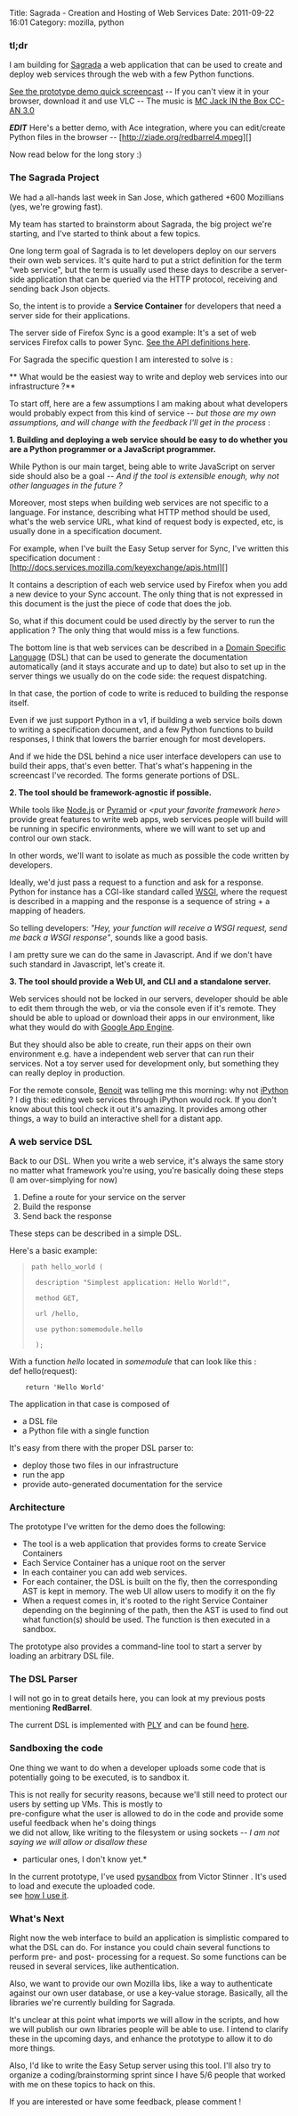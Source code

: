 Title: Sagrada - Creation and Hosting of Web Services
Date: 2011-09-22 16:01
Category: mozilla, python

### tl;dr

  
I am building for [Sagrada][] a web application that can be used to
create and deploy web services through the web with a few Python
functions.   
  
[See the prototype demo quick screencast][] -- If you can't view it in
your browser, download it and use VLC -- The music is [MC Jack IN the
Box CC-AN 3.0][]   
  
***EDIT*** Here's a better demo, with Ace integration, where you can
edit/create Python files in the browser --
[http://ziade.org/redbarrel4.mpeg][]   
  
Now read below for the long story :)   
### The Sagrada Project

  
We had a all-hands last week in San Jose, which gathered +600
Mozillians (yes, we're growing fast).   
  
My team has started to brainstorm about Sagrada, the big project we're
starting, and I've started to think about a few topics.   
  
One long term goal of Sagrada is to let developers deploy on our
servers their own web services. It's quite hard to put a strict
definition for the term "web service", but the term is usually used
these days to describe a server-side application that can be queried via
the HTTP protocol, receiving and sending back Json objects.   
  
So, the intent is to provide a **Service Container** for developers
that need a server side for their applications.   
  
The server side of Firefox Sync is a good example: It's a set of web
services Firefox calls to power Sync. [See the API definitions here][].
  
  
For Sagrada the specific question I am interested to solve is :   
  
** What would be the easiest way to write and deploy web services into
our infrastructure ?**   
  
To start off, here are a few assumptions I am making about what
developers would probably expect from this kind of service -- *but those
are my own assumptions, and will change with the feedback I'll get in
the process* :   
  
**1. Building and deploying a web service should be easy to do whether
you are a Python programmer or a JavaScript programmer.**   
  
While Python is our main target, being able to write JavaScript on
server side should also be a goal -- *And if the tool is extensible
enough, why not other languages in the future ?*   
  
Moreover, most steps when building web services are not specific to a
language. For instance, describing what HTTP method should be used,
what's the web service URL, what kind of request body is expected, etc,
is usually done in a specification document.   
  
For example, when I've built the Easy Setup server for Sync, I've
written this specification document :
[http://docs.services.mozilla.com/keyexchange/apis.html][]   
  
It contains a description of each web service used by Firefox when you
add a new device to your Sync account. The only thing that is not
expressed in this document is the just the piece of code that does the
job.   
  
So, what if this document could be used directly by the server to run
the application ? The only thing that would miss is a few functions.   
  
The bottom line is that web services can be described in a [Domain
Specific Language][] (DSL) that can be used to generate the
documentation automatically (and it stays accurate and up to date) but
also to set up in the server things we usually do on the code side: the
request dispatching.   
  
In that case, the portion of code to write is reduced to building the
response itself.   
  
Even if we just support Python in a v1, if building a web service boils
down to writing a specification document, and a few Python functions to
build responses, I think that lowers the barrier enough for most
developers.   
  
And if we hide the DSL behind a nice user interface developers can use
to build their apps, that's even better. That's what's happening in the
screencast I've recorded. The forms generate portions of DSL.   
  
**2. The tool should be framework-agnostic if possible.**   
  
While tools like [Node.js][] or [Pyramid][] or *<put your favorite
framework here\>* provide great features to write web apps, web services
people will build will be running in specific environments, where we
will want to set up and control our own stack.   
  
In other words, we'll want to isolate as much as possible the code
written by developers.   
  
Ideally, we'd just pass a request to a function and ask for a response.
Python for instance has a CGI-like standard called [WSGI][], where the
request is described in a mapping and the response is a sequence of
string + a mapping of headers.   
  
So telling developers: *"Hey, your function will receive a WSGI
request, send me back a WSGI response"*, sounds like a good basis.   
  
I am pretty sure we can do the same in Javascript. And if we don't have
such standard in Javascript, let's create it.   
  
**3. The tool should provide a Web UI, and CLI and a standalone
server.**   
  
Web services should not be locked in our servers, developer should be
able to edit them through the web, or via the console even if it's
remote. They should be able to upload or download their apps in our
environment, like what they would do with [Google App Engine][].   
  
But they should also be able to create, run their apps on their own
environment e.g. have a independent web server that can run their
services. Not a toy server used for development only, but something they
can really deploy in production.   
  
For the remote console, [Benoit][] was telling me this morning: why not
[iPython][] ? I dig this: editing web services through iPython would
rock. If you don't know about this tool check it out it's amazing. It
provides among other things, a way to build an interactive shell for a
distant app.   
### A web service DSL

  
Back to our DSL. When you write a web service, it's always the same
story no matter what framework you're using, you're basically doing
these steps (I am over-simplying for now)   
1.  Define a route for your service on the server
2.  Build the response
3.  Send back the response

  
These steps can be described in a simple DSL.   
  
Here's a basic example:   
>   
>     path hello_world (
>
>      description "Simplest application: Hello World!",
>
>      method GET,
>
>      url /hello,
>
>      use python:somemodule.hello
>
>      );
>
>   

  
With a function *hello* located in *somemodule* that can look like this
:   
   def hello(request):

        return 'Hello World'

  
The application in that case is composed of   
-   a DSL file
-   a Python file with a single function

  
It's easy from there with the proper DSL parser to:   
-   deploy those two files in our infrastructure
-   run the app
-   provide auto-generated documentation for the service

  
### Architecture

  
The prototype I've written for the demo does the following:   
-   The tool is a web application that provides forms to create Service
    Containers
-   Each Service Container has a unique root on the server
-   In each container you can add web services.
-   For each container, the DSL is built on the fly, then the
    corresponding AST is kept in memory. The web UI allow users to
    modify it on the fly
-   When a request comes in, it's rooted to the right Service Container
    depending on the beginning of the path, then the AST is used to find
    out what function(s) should be used. The function is then executed
    in a sandbox.

  
The prototype also provides a command-line tool to start a server by
loading an arbitrary DSL file.   
### The DSL Parser

  
I will not go in to great details here, you can look at my previous
posts mentioning **RedBarrel**.   
  
The current DSL is implemented with [PLY][] and can be found [here][].
  
### Sandboxing the code

  
One thing we want to do when a developer uploads some code that is
potentially going to be executed, is to sandbox it.   
  
This is not really for security reasons, because we'll still need to
protect our users by setting up VMs. This is mostly to   
pre-configure what the user is allowed to do in the code and provide
some useful feedback when he's doing things   
we did not allow, like writing to the filesystem or using sockets *-- I
am not saying we will allow or disallow these*   
* particular ones, I don't know yet.*   
  
In the current prototype, I've used [pysandbox][] from Victor Stinner .
It's used to load and execute the uploaded code.   
see [how I use it][].   
### What's Next

  
Right now the web interface to build an application is simplistic
compared to what the DSL can do. For instance you could chain several
functions to perform pre- and post- processing for a request. So some
functions can be reused in several services, like authentication.   
  
Also, we want to provide our own Mozilla libs, like a way to
authenticate against our own user database, or use a key-value storage.
Basically, all the libraries we're currently building for Sagrada.   
  
It's unclear at this point what imports we will allow in the scripts,
and how we will publish our own libraries people will be able to use. I
intend to clarify these in the upcoming days, and enhance the prototype
to allow it to do more things.   
  
Also, I'd like to write the Easy Setup server using this tool. I'll
also try to organize a coding/brainstorming sprint since I have 5/6
people that worked with me on these topics to hack on this.   
  
If you are interested or have some feedback, please comment !

  [Sagrada]: https://wiki.mozilla.org/Services/Roadmaps/Server/Sequence
  [See the prototype demo quick screencast]: http://ziade.org/redbarrel3.mpeg
  [MC Jack IN the Box CC-AN 3.0]: http://ccmixter.org/files/mcjackinthebox/33612
  [http://ziade.org/redbarrel4.mpeg]: http://ziade.org/redbarrel4.mpeg
  [See the API definitions here]: http://docs.services.mozilla.com/storage/apis-1.1.html
  [http://docs.services.mozilla.com/keyexchange/apis.html]: http://docs.services.mozilla.com/keyexchange/apis.html
  [Domain Specific Language]: https://secure.wikimedia.org/wikipedia/en/wiki/Domain-specific_language
  [Node.js]: http://nodejs.org/
  [Pyramid]: https://www.pylonsproject.org/
  [WSGI]: http://www.wsgi.org/en/latest/index.html
  [Google App Engine]: https://code.google.com/appengine/
  [Benoit]: https://twitter.com/#!/benoitc
  [iPython]: http://ipython.org/
  [PLY]: http://www.dabeaz.com/ply/
  [here]: https://bitbucket.org/tarek/redbarrel/src/9f466fd5c2eb/redbarrel/dsl/parser.py
  [pysandbox]: http://pypi.python.org/pypi/pysandbox/
  [how I use it]: https://bitbucket.org/tarek/redbarrel/src/9f466fd5c2eb/redbarrel/libraries.py
